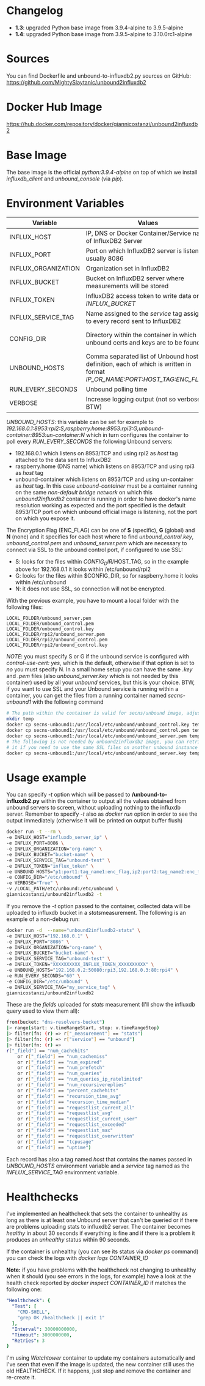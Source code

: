 # Changelog

* **1.3**: upgraded Python base image from 3.9.4-alpine to 3.9.5-alpine
* **1.4**: upgraded Python base image from 3.9.5-alpine to 3.10.0rc1-alpine

# Sources

You can find Dockerfile and unbound-to-influxdb2.py sources on GitHub:
https://github.com/MightySlaytanic/unbound2influxdb2

# Docker Hub Image

https://hub.docker.com/repository/docker/giannicostanzi/unbound2influxdb2

# Base Image

The base image is the official *python:3.9.4-alpine* on top of which we install *influxdb_client* and *unbound_console*  (via *pip*).

# Environment Variables

| Variable | Values |Default|
|-------------|-----------|-----------|
| INFLUX_HOST|IP, DNS or Docker Container/Service name of InfluxDB2 Server |IP_OR_NAME *// must be changed //*|
| INFLUX_PORT|Port on which InfluxDB2 server is listening, usually 8086 |PORT *// must be changed //*|
| INFLUX_ORGANIZATION| Organization set in InfluxDB2 |ORGANIZATION *// must be changed //*|
| INFLUX_BUCKET | Bucket on InfluxDB2 server where measurements will be stored |BUCKET *// must be changed //*|
| INFLUX_TOKEN | InfluxDB2 access token to write data on *INFLUX_BUCKET* |TOKEN *// must be changed //*|
| INFLUX_SERVICE_TAG | Name assigned to the *service* tag assigned to every record sent to InfluxDB2 | unbound
| CONFIG_DIR | Directory within the container in which unbound certs and keys are to be found | /etc/unbound (*must be mounted unless all the unbound servers do not use encryption for control traffic*) |
| UNBOUND_HOSTS | Comma separated list of Unbound hosts definition, each of which is written in format *IP_OR_NAME:PORT:HOST_TAG:ENC_FLAG*"|ip1:port1:name1:enc_flag,ip2:port2:name2:enc_flag *// must be changed //*|
| RUN_EVERY_SECONDS | Unbound polling time | 10
| VERBOSE | Increase logging output (not so verbose BTW) |false

*UNBOUND_HOSTS*: this variable can be set for example to *192.168.0.1:8953:rpi2:S,raspberry.home:8953:rpi3:G,unbound-container:8953:un-container:N* which in turn configures the container to poll every *RUN_EVERY_SECONDS* the following Unbound servers:
* 192.168.0.1 which listens on 8953/TCP and using rpi2 as *host* tag attached to the data sent to InfluxDB2
* raspberry.home (DNS name) which listens on 8953/TCP and using rpi3 as *host* tag
* unbound-container which listens on 8953/TCP and using un-container as *host* tag. In this case *unbound-container* must be a container running on the same *non-default bridge network* on which this *unbound2influxdb2* container is running in order to have docker's name resolution working as expected and the port specified is the default 8953/TCP port on which unbound official image is listening, not the port on which you expose it.


The Encryption Flag (ENC_FLAG) can be one of **S** (specific), **G** (global) and **N** (none) and it specifies for each host where to find *unbound_control.key*, *unbound_control.pem* and *unbound_server.pem* which are necessary to connect via SSL to the unbound control port, if configured to use SSL:
* S: looks for the files within $CONFIG_DIR/$HOST_TAG, so in the example above for 192.168.0.1 it looks within /etc/unbound/rpi2
* G: looks for the files within $CONFIG_DIR, so for raspberry.home it looks within /etc/unbound
* N: it does not use SSL, so connection will not be encrypted.

With the previous example, you have to mount a local folder with the following files:

    LOCAL_FOLDER/unbound_server.pem
    LOCAL_FOLDER/unbound_control.pem
    LOCAL_FOLDER/unbound_control.key
    LOCAL_FOLDER/rpi2/unbound_server.pem
    LOCAL_FOLDER/rpi2/unbound_control.pem
    LOCAL_FOLDER/rpi2/unbound_control.key

*NOTE*: you must specify S or G if the unbound service is configured with *control-use-cert: yes*, which is the default, otherwise if that option is set to *no* you must specify N. In a small home setup you can have the same *.key* and *.pem* files (also *unbound_server.key* which is not needed by this container) used by all your *unbound* services, but this is your choice. BTW, if you want to use SSL and your Unbound service is running within a container, you can get the files from a running container named *secns-unbound1* with the following command

```bash
# The path within the container is valid for secns/unbound image, adjust it with your unbound image
mkdir temp
docker cp secns-unbound1:/usr/local/etc/unbound/unbound_control.key temp/
docker cp secns-unbound1:/usr/local/etc/unbound/unbound_control.pem temp/
docker cp secns-unbound1:/usr/local/etc/unbound/unbound_server.pem temp/
# The following is not needed by unbound2influxdb2 image, you can retrieve 
# it if you need to use the same SSL files on another unbound instance
docker cp secns-unbound1:/usr/local/etc/unbound/unbound_server.key temp/
```

# Usage example

You can specify *-t* option which will be passed to **/unbound-to-influxdb2.py** within the container to output all the values obtained from unbound servers to screen, without uploading nothing to the influxdb server. Remember to specify *-t* also as *docker run* option in order to see the output immediately (otherwise it will be printed on output buffer flush)

```bash
docker run -t --rm \
-e INFLUX_HOST="influxdb_server_ip" \
-e INFLUX_PORT=8086 \
-e INFLUX_ORGANIZATION="org-name" \
-e INFLUX_BUCKET="bucket-name" \
-e INFLUX_SERVICE_TAG="unbound-test" \
-e INFLUX_TOKEN="influx_token" \
-e UNBOUND_HOSTS="p1:port1:tag_name1:enc_flag,ip2:port2:tag_name2:enc_flag" \
-e CONFIG_DIR="/etc/unbound" \
-e VERBOSE="True" \
-v /LOCAL_PATH/etc/unbound:/etc/unbound \
giannicostanzi/unbound2influxdb2 -t
```


If you remove the *-t* option passed to the container, collected data will be uploaded to influxdb bucket in a *stats*measurement. The following is an example of a non-debug run:

```bash
docker run -d  --name="unbound2influxdb2-stats" \
-e INFLUX_HOST="192.168.0.1" \
-e INFLUX_PORT="8086" \
-e INFLUX_ORGANIZATION="org-name" \
-e INFLUX_BUCKET="bucket-name" \
-e INFLUX_SERVICE_TAG="unbound-test" \
-e INFLUX_TOKEN="XXXXXXXXXX_INFLUX_TOKEN_XXXXXXXXXX" \
-e UNBOUND_HOSTS="192.168.0.2:50080:rpi3,192.168.0.3:80:rpi4" \
-e RUN_EVERY_SECONDS="60" \
-e CONFIG_DIR="/etc/unbound" \
-e INFLUX_SERVICE_TAG="my_service_tag" \
giannicostanzi/unbound2influxdb2
```

These are the *fields* uploaded for *stats* measurement (I'll show the influxdb query used to view them all):
 
```bash
from(bucket: "dns-resolvers-bucket")
|> range(start: v.timeRangeStart, stop: v.timeRangeStop)
|> filter(fn: (r) => r["_measurement"] == "stats")
|> filter(fn: (r) => r["service"] == "unbound")
|> filter(fn: (r) => 
r["_field"] == "num_cachehits" 
	or r["_field"] == "num_cachemiss" 
	or r["_field"] == "num_expired" 
	or r["_field"] == "num_prefetch" 
	or r["_field"] == "num_queries" 
	or r["_field"] == "num_queries_ip_ratelimited" 
	or r["_field"] == "num_recursivereplies" 
	or r["_field"] == "percent_cachehits" 
	or r["_field"] == "recursion_time_avg" 
	or r["_field"] == "recursion_time_median" 
	or r["_field"] == "requestlist_current_all" 
	or r["_field"] == "requestlist_avg" 
	or r["_field"] == "requestlist_current_user" 
	or r["_field"] == "requestlist_exceeded" 
	or r["_field"] == "requestlist_max" 
	or r["_field"] == "requestlist_overwritten" 
	or r["_field"] == "tcpusage" 
	or r["_field"] == "uptime")
```

Each record has also a tag named *host* that contains the names passed in *UNBOUND_HOSTS* environment variable and a *service* tag named as the *INFLUX_SERVICE_TAG* environment variable.

# Healthchecks

I've implemented an healthcheck that sets the container to unhealthy as long as there is at least one Unbound server that can't be queried or if there are problems uploading stats to influxdb2 server. The container becomes *healthy* in about 30 seconds if everything is fine and if there is a problem it produces an *unhealthy* status within 90 seconds.

If the container is unhealthy (you can see its status via *docker ps* command) you can check the logs with *docker logs CONTAINER_ID*

**Note:** if you have problems with the healthcheck not changing to unhealthy when it should (you see errors in the logs, for example) have a look at the health check reported by *docker inspect CONTAINER_ID* if matches the following one:

```yaml
"Healthcheck": {
  "Test": [
    "CMD-SHELL",
    "grep OK /healthcheck || exit 1"
  ],
  "Interval": 30000000000,
  "Timeout": 3000000000,
  "Retries": 3
}
```

I'm using *Watchtower* container to update my containers automatically and I've seen that even if the image is updated, the new container still uses the old HEALTHCHECK. If it happens, just stop and remove the container and re-create it.
